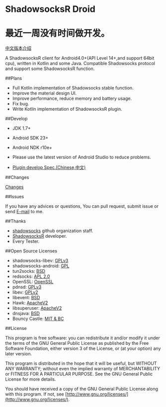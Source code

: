 # ShadowsocksR Droid

# 最近一周没有时间做开发。

[中文版本介绍](https://github.com/KagayamaKaede/ShadowsocksRDroid/blob/master/Readme.cn.md)

A ShadowsocksR client for Android4.0+(API Level 14+,and support 64bit cpu), written in Kotlin and some Java.
Compatible Shadowsocks protocol and support some ShadowsocksR function.

##Plans

* Full Kotlin implementation of Shadowsocks stable function.
* Improve the material design UI.
* Improve performance, reduce memory and battery usage.
* Fix bug.
* Write Kotlin implementation of ShadowsocksR plugin.

##Develop

* JDK 1.7+
* Android SDK 23+
* Android NDK r10e+

* Please use the latest version of Android Studio to reduce problems.

* [Plugin develop Spec.(Chinese,中文)](https://github.com/KagayamaKaede/ShadowsocksRDroid/blob/master/PluginDevSpec.md)

##Changes

[Changes](https://github.com/KagayamaKaede/ShadowsocksRDroid/blob/master/CHANGE.md)

##Issues

If you have any advices or questions, You can pull request, submit issue or send [E-mail](mailto:kagayamakaede@gmail.com) to me.

##Thanks

* [shadowsocks](https://github.com/shadowsocks "shadowsocks github organization") github organization staff.
* [ShadowsocksR](https://github.com/breakwa11) developer.
* Every Tester.

##Open Source Licenses

* shadowsocks-libev: [GPLv3](https://github.com/shadowsocks/shadowsocks-libev/blob/master/LICENSE)
* shadowsocks-android: [GPL](http://www.gnu.org/licenses/)
* tun2socks: [BSD](https://github.com/shadowsocks/shadowsocks-android/blob/master/src/main/jni/badvpn/COPYING)
* redsocks: [APL 2.0](https://github.com/shadowsocks/shadowsocks-android/blob/master/src/main/jni/redsocks/README)
* OpenSSL: [OpenSSL](https://github.com/shadowsocks/shadowsocks-android/blob/master/src/main/jni/openssl/NOTICE)
* pdnsd: [GPLv3](https://github.com/shadowsocks/shadowsocks-android/blob/master/src/main/jni/pdnsd/COPYING)
* libev: [GPLv2](https://github.com/shadowsocks/shadowsocks-android/blob/master/src/main/jni/libev/LICENSE)
* libevent: [BSD](https://github.com/shadowsocks/shadowsocks-android/blob/master/src/main/jni/libevent/LICENSE)
* Hawk: [ApacheV2](https://github.com/orhanobut/hawk/blob/master/LICENSE)
* libsuperuser: [ApacheV2](https://github.com/Chainfire/libsuperuser/blob/master/LICENSE)
* dnsjava: [BSD](https://github.com/dnsjava/dnsjava/blob/master/LICENSE)
* Bouncy Castle: [MIT & BC](https://bouncycastle.org/license.html)

##License

This program is free software: you can redistribute it and/or modify it under the terms of the GNU General Public License as published by the Free Software Foundation, either version 3 of the License, or (at your option) any later version.

This program is distributed in the hope that it will be useful, but WITHOUT ANY WARRANTY; without even the implied warranty of MERCHANTABILITY or FITNESS FOR A PARTICULAR PURPOSE. See the GNU General Public License for more details.

You should have received a copy of the GNU General Public License along with this program. If not, see [http://www.gnu.org/licenses/](http://www.gnu.org/licenses/).

